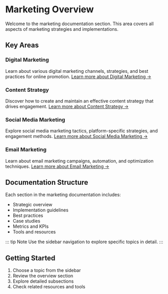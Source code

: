 # Marketing Overview

Welcome to the marketing documentation section. This area covers all aspects of marketing strategies and implementations.

## Key Areas

### Digital Marketing
Learn about various digital marketing channels, strategies, and best practices for online promotion.
[Learn more about Digital Marketing →](/marketing/digital-marketing)

### Content Strategy
Discover how to create and maintain an effective content strategy that drives engagement.
[Learn more about Content Strategy →](/marketing/content-strategy)

### Social Media Marketing
Explore social media marketing tactics, platform-specific strategies, and engagement methods.
[Learn more about Social Media Marketing →](/marketing/social-media)

### Email Marketing
Learn about email marketing campaigns, automation, and optimization techniques.
[Learn more about Email Marketing →](/marketing/email-marketing)

## Documentation Structure

Each section in the marketing documentation includes:

- Strategic overview
- Implementation guidelines
- Best practices
- Case studies
- Metrics and KPIs
- Tools and resources

::: tip Note
Use the sidebar navigation to explore specific topics in detail.
:::

## Getting Started

1. Choose a topic from the sidebar
2. Review the overview section
3. Explore detailed subsections
4. Check related resources and tools
